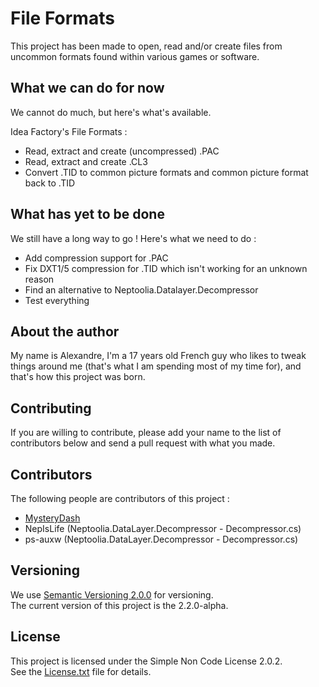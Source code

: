 # File Formats

This project has been made to open, read and/or create files from uncommon formats found within various games or software.

## What we can do for now

We cannot do much, but here's what's available.

Idea Factory's File Formats :
* Read, extract and create (uncompressed) .PAC
* Read, extract and create .CL3
* Convert .TID to common picture formats and common picture format back to .TID

## What has yet to be done

We still have a long way to go ! Here's what we need to do :
* Add compression support for .PAC
* Fix DXT1/5 compression for .TID which isn't working for an unknown reason
* Find an alternative to Neptoolia.Datalayer.Decompressor
* Test everything

## About the author

My name is Alexandre, I'm a 17 years old French guy who likes to tweak things around me (that's what I am spending most of my time for), and that's how this project was born.

## Contributing

If you are willing to contribute, please add your name to the list of contributors below and send a pull request with what you made.

## Contributors

The following people are contributors of this project :
- [MysteryDash](https://github.com/MysteryDash)
- NepIsLife (Neptoolia.DataLayer.Decompressor - Decompressor.cs)
- ps-auxw (Neptoolia.DataLayer.Decompressor - Decompressor.cs)

## Versioning

We use [Semantic Versioning 2.0.0](http://semver.org/) for versioning.  
The current version of this project is the 2.2.0-alpha.

## License

This project is licensed under the Simple Non Code License 2.0.2.  
See the [License.txt](License.txt) file for details.